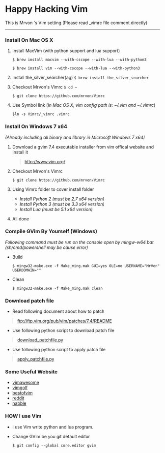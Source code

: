 # Happy Hacking Vim #
This is Mrvon 's Vim setting (Please read _vimrc file comment directly)

----------

### Install On Mac OS X ###

1. Install MacVim (with python support and lua support)

    `$ brew install macvim --with-cscope --with-lua --with-python3`

    `$ brew install vim --with-cscope --with-lua --with-python3`

2. Install the_silver_searcher(ag)
	`$ brew install the_silver_searcher`

3. Checkout Mrvon's Vimrc
    `$ cd ~`

    `$ git clone https://github.com/mrvon/Vimrc`

4. Use Symbol link (*In Mac OS X, vim config path is: ~/.vim and ~/.vimrc*)

    `$ln -s Vimrc/_vimrc .vimrc`

### Install On Windows 7 x64 ###
*(Already including all binary and library in Microsoft Windows 7 x64)*

1. Download a gvim 7.4 executable installer from vim offical website and Install it
	> http://www.vim.org/ 

2. Checkout Mrvon's Vimrc

    `$ git clone https://github.com/mrvon/Vimrc`

3. Using Vimrc folder to cover install folder
	+ *Install Python 2 (must be 2.7 x64 version)*
	+ *Install Python 3 (must be 3.3 x64 version)*
	+ *Install Lua 	 (must be 5.1 x64 version)*

4. All done
 
### Compile GVim By Yourself (Windows) ###
*Following command must be run on the console open by mingw-w64.bat
 (sh/cmd/powershell may be cause error)*

+ Build

    `$ mingw32-make.exe -f Make_ming.mak GUI=yes OLE=no USERNAME="MrVon" USERDOMAIN=""`

+ Clean

    `$ mingw32-make.exe -f Make_ming.mak clean`

### Download patch file ###
* Read following document about how to patch

> ftp://ftp.vim.org/pub/vim/patches/7.4/README

* Use following python script to download patch file

> [download_patchfile.py](https://github.com/mrvon/Vimrc/blob/master/vim74/code/download_patchfile.py)

* Use following python script to apply patch file

> [apply_patchfile.py](https://github.com/mrvon/Vimrc/blob/master/vim74/code/apply_patchfile.py)

### Some Useful Website ###
+ [vimawesome](http://vimawesome.com/)
+ [vimgolf](http://vimgolf.com/)
+ [bestofvim](http://bestofvim.com/)
+ [reddit](http://www.reddit.com/r/vim/)
+ [nabble](http://vim.1045645.n5.nabble.com/)

### HOW I use Vim
+ I use Vim write python and lua program.

+ Change GVim be you git default editor

    `$ git config --global core.editor gvim`
